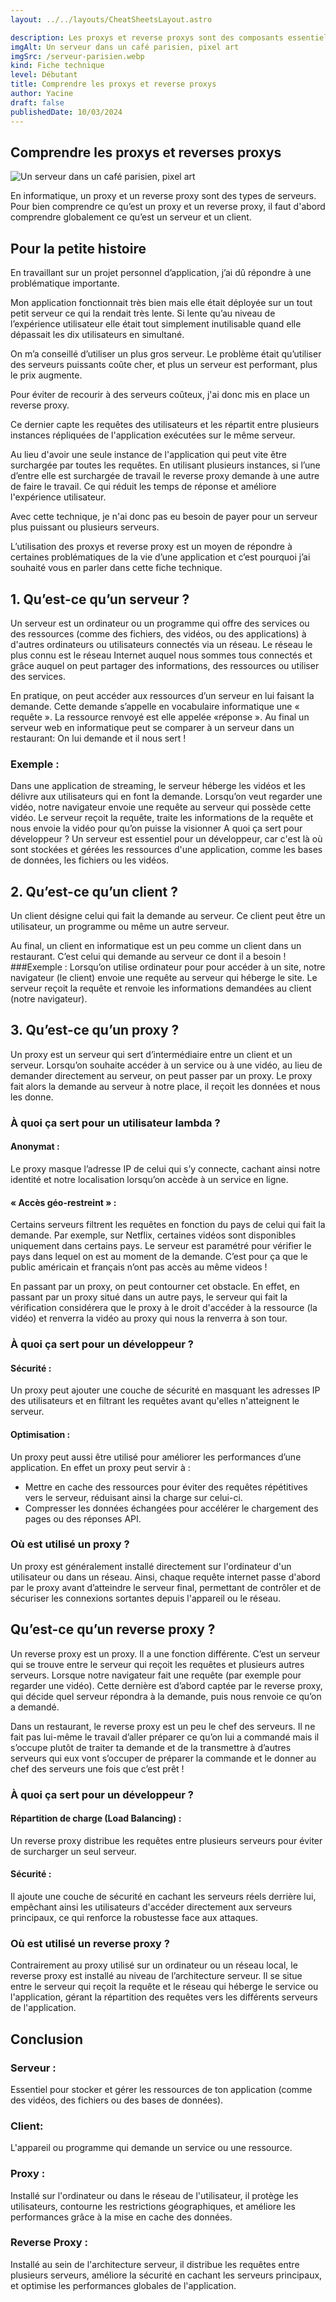 ```yaml
---
layout: ../../layouts/CheatSheetsLayout.astro

description: Les proxys et reverse proxys sont des composants essentiels d'architecture réseau. Ils agissent comme intermédiaires entre les utilisateurs et les serveurs, améliorant ainsi la sécurité, les performances et la gestion du trafic.
imgAlt: Un serveur dans un café parisien, pixel art
imgSrc: /serveur-parisien.webp
kind: Fiche technique
level: Débutant
title: Comprendre les proxys et reverse proxys
author: Yacine
draft: false
publishedDate: 10/03/2024
---
```


<article>

# Comprendre les proxys et reverses proxys

![Un serveur dans un café parisien, pixel art](/serveur-parisien.webp)

En informatique, un proxy et un reverse proxy sont des types de serveurs.
Pour bien comprendre ce qu’est un proxy et un reverse proxy, il faut d'abord comprendre globalement ce qu’est un serveur et un client.

## Pour la petite histoire

En travaillant sur un projet personnel d’application, j’ai dû répondre à une problématique importante.

Mon application fonctionnait très bien mais elle était déployée sur un tout petit serveur ce qui la rendait très lente. Si lente qu’au niveau de l’expérience utilisateur elle était tout simplement inutilisable quand elle dépassait les dix utilisateurs en simultané.

On m’a conseillé d’utiliser un plus gros serveur. Le problème était qu’utiliser des serveurs puissants coûte cher, et plus un serveur est performant, plus le prix augmente.

Pour éviter de recourir à des serveurs coûteux, j'ai donc mis en place un reverse proxy.

Ce dernier capte les requêtes des utilisateurs et les répartit entre plusieurs instances répliquées de l'application exécutées sur le même serveur.

Au lieu d'avoir une seule instance de l'application qui peut vite être surchargée par toutes les requêtes. En utilisant plusieurs instances, si l’une d’entre elle est surchargée de travail le reverse proxy demande à une autre de faire le travail. Ce qui réduit les temps de réponse et améliore l'expérience utilisateur.

Avec cette technique, je n'ai donc pas eu besoin de payer pour un serveur plus puissant ou plusieurs serveurs.

L’utilisation des proxys et reverse proxy est un moyen de répondre à certaines problématiques de la vie d’une application et c’est pourquoi j’ai souhaité vous en parler dans cette fiche technique.

## 1. Qu’est-ce qu’un serveur ?

Un serveur est un ordinateur ou un programme qui offre des services ou des ressources (comme des fichiers, des vidéos, ou des applications) à d'autres ordinateurs ou utilisateurs connectés via un réseau.
Le réseau le plus connu est le réseau Internet auquel nous sommes tous connectés et grâce auquel on peut partager des informations, des ressources ou utiliser des services.

En pratique, on peut accéder aux ressources d’un serveur en lui faisant la demande. Cette demande s’appelle en vocabulaire informatique une « requête ». La ressource renvoyé est elle appelée «réponse ».
Au final un serveur web en informatique peut se comparer à un serveur dans un restaurant: On lui demande et il nous sert !

### Exemple :

Dans une application de streaming, le serveur héberge les vidéos et les délivre aux utilisateurs qui en font la demande.
Lorsqu’on veut regarder une vidéo, notre navigateur envoie une requête au serveur qui possède cette vidéo.
Le serveur reçoit la requête, traite les informations de la requête et nous envoie la vidéo pour qu’on puisse la visionner
A quoi ça sert pour développeur ?
Un serveur est essentiel pour un développeur, car c'est là où sont stockées et gérées les ressources d'une application, comme les bases de données, les fichiers ou les vidéos.

## 2. Qu’est-ce qu’un client ?

Un client désigne celui qui fait la demande au serveur. Ce client peut être un utilisateur, un programme ou même un autre serveur.

Au final, un client en informatique est un peu comme un client dans un restaurant. C’est celui qui demande au serveur ce dont il a besoin !
###Exemple :
Lorsqu’on utilise ordinateur pour pour accéder à un site, notre navigateur (le client) envoie une requête au serveur qui héberge le site. Le serveur reçoit la requête et renvoie les informations demandées au client (notre navigateur).

## 3. Qu’est-ce qu’un proxy ?

Un proxy est un serveur qui sert d’intermédiaire entre un client et un serveur.
Lorsqu’on souhaite accéder à un service ou à une vidéo, au lieu de demander directement au serveur, on peut passer par un proxy.
Le proxy fait alors la demande au serveur à notre place, il reçoit les données et nous les donne.

### À quoi ça sert pour un utilisateur lambda ?

#### Anonymat :

Le proxy masque l’adresse IP de celui qui s’y connecte, cachant ainsi notre identité et notre localisation lorsqu’on accède à un service en ligne.

#### « Accès géo-restreint » :

Certains serveurs filtrent les requêtes en fonction du pays de celui qui fait la demande.
Par exemple, sur Netflix, certaines vidéos sont disponibles uniquement dans certains pays. Le serveur est paramétré pour vérifier le pays dans lequel on est au moment de la demande. C’est pour ça que le public américain et français n’ont pas accès au même videos !

En passant par un proxy, on peut contourner cet obstacle.
En effet, en passant par un proxy situé dans un autre pays, le serveur qui fait la vérification considérera que le proxy à le droit d'accéder à la ressource (la vidéo) et renverra la vidéo au proxy qui nous la renverra à son tour.

### À quoi ça sert pour un développeur ?

#### Sécurité :

Un proxy peut ajouter une couche de sécurité en masquant les adresses IP des utilisateurs et en filtrant les requêtes avant qu'elles n'atteignent le serveur.

#### Optimisation :

Un proxy peut aussi être utilisé pour améliorer les performances d’une application. En effet un proxy peut servir à :

- Mettre en cache des ressources pour éviter des requêtes répétitives vers le serveur, réduisant ainsi la charge sur celui-ci.
- Compresser les données échangées pour accélérer le chargement des pages ou des réponses API.

### Où est utilisé un proxy ?

Un proxy est généralement installé directement sur l'ordinateur d'un utilisateur ou dans un réseau.
Ainsi, chaque requête internet passe d'abord par le proxy avant d’atteindre le serveur final, permettant de contrôler et de sécuriser les connexions sortantes depuis l'appareil ou le réseau.

## Qu’est-ce qu’un reverse proxy ?

Un reverse proxy est un proxy. Il a une fonction différente.
C’est un serveur qui se trouve entre le serveur qui reçoit les requêtes et plusieurs autres serveurs.
Lorsque notre navigateur fait une requête (par exemple pour regarder une vidéo). Cette dernière est d’abord captée par le reverse proxy, qui décide quel serveur répondra à la demande, puis nous renvoie ce qu’on a demandé.

Dans un restaurant, le reverse proxy est un peu le chef des serveurs.
Il ne fait pas lui-même le travail d’aller préparer ce qu’on lui a commandé mais il s’occupe plutôt de traiter ta demande et de la transmettre à d’autres serveurs qui eux vont s’occuper de préparer la commande et le donner au chef des serveurs une fois que c’est prêt !

### À quoi ça sert pour un développeur ?

#### Répartition de charge (Load Balancing) :

Un reverse proxy distribue les requêtes entre plusieurs serveurs pour éviter de surcharger un seul serveur.

#### Sécurité :

Il ajoute une couche de sécurité en cachant les serveurs réels derrière lui, empêchant ainsi les utilisateurs d'accéder directement aux serveurs principaux, ce qui renforce la robustesse face aux attaques.

### Où est utilisé un reverse proxy ?

Contrairement au proxy utilisé sur un ordinateur ou un réseau local, le reverse proxy est installé au niveau de l’architecture serveur.
Il se situe entre le serveur qui reçoit la requête et le réseau qui héberge le service ou l'application, gérant la répartition des requêtes vers les différents serveurs de l'application.

# Conclusion

### Serveur :

Essentiel pour stocker et gérer les ressources de ton application (comme des vidéos, des fichiers ou des bases de données).

### Client:

L'appareil ou programme qui demande un service ou une ressource.

### Proxy :

Installé sur l'ordinateur ou dans le réseau de l'utilisateur, il protège les utilisateurs, contourne les restrictions géographiques, et améliore les performances grâce à la mise en cache des données.

### Reverse Proxy :

Installé au sein de l'architecture serveur, il distribue les requêtes entre plusieurs serveurs, améliore la sécurité en cachant les serveurs principaux, et optimise les performances globales de l'application.

</article>
